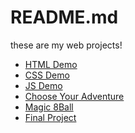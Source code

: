 # README.md
these are my web projects!

<ul>
  <li><a href="html_demo">HTML Demo</a></li>
  <li><a href="css_demo">CSS Demo</a></li>
  <li><a href="js_demo">JS Demo </a></li>
  <li><a href="chose_your_own_adventure">Choose Your Adventure </a></li>
  <li><a href= "magic_8_ball">Magic 8Ball</a></li>
  <li><a href= "final">Final Project</a></li>
</ul>
